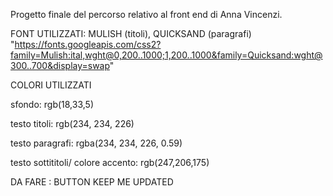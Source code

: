 Progetto finale del percorso relativo al front end di Anna Vincenzi.


FONT UTILIZZATI:
MULISH (titoli), QUICKSAND (paragrafi)
"https://fonts.googleapis.com/css2?family=Mulish:ital,wght@0,200..1000;1,200..1000&family=Quicksand:wght@300..700&display=swap"


COLORI UTILIZZATI

sfondo: rgb(18,33,5)

testo titoli: rgb(234, 234, 226)

testo paragrafi: rgba(234, 234, 226, 0.59)

testo sottititoli/ colore accento: rgb(247,206,175)


DA FARE : BUTTON KEEP ME UPDATED



